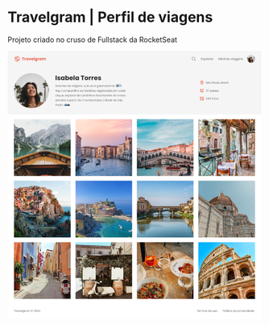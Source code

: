# Travelgram |  Perfil de viagens

Projeto criado no cruso de Fullstack da RocketSeat


![Projeto criado com HTML/CSS](.github/travelgram-project.png )